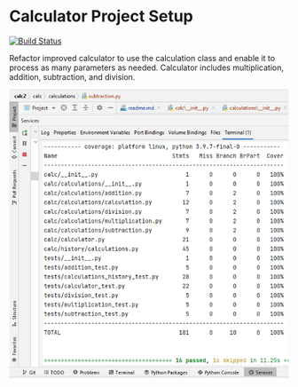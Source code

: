 # Calculator Project Setup
[![Build Status](https://app.travis-ci.com/Sabina008/calc2.svg?branch=main)](https://app.travis-ci.com/Sabina008/calc2)

Refactor improved calculator to use the calculation class and enable it to process as many parameters as needed. 
Calculator includes multiplication, addition, subtraction, and division.

![img.png](img.png)
